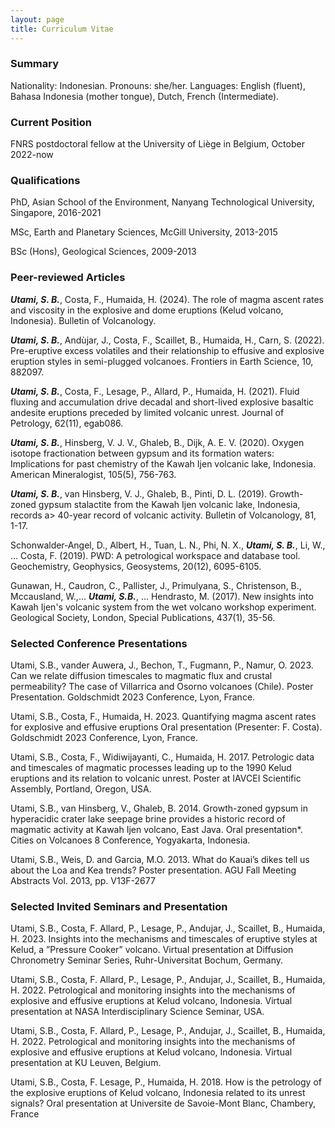 ```yaml
---
layout: page
title: Curriculum Vitae
---
```


### Summary
Nationality: Indonesian. Pronouns: she/her. Languages: English (fluent), Bahasa Indonesia (mother tongue), Dutch, French (Intermediate).

### Current Position
FNRS postdoctoral fellow at the University of Liège in Belgium, October 2022-now

### Qualifications
PhD, Asian School of the Environment, Nanyang Technological University, Singapore, 2016-2021

MSc, Earth and Planetary Sciences, McGill University, 2013-2015

BSc (Hons), Geological Sciences, 2009-2013

### Peer-reviewed Articles
***Utami, S. B.***, Costa, F., Humaida, H. (2024). The role of magma ascent rates and viscosity in the explosive and dome eruptions (Kelud volcano, Indonesia). Bulletin of Volcanology.

***Utami, S. B.***, Andùjar, J., Costa, F., Scaillet, B., Humaida, H., Carn, S. (2022). Pre-eruptive excess volatiles and their relationship to effusive and explosive eruption styles in semi-plugged volcanoes. Frontiers in Earth Science, 10, 882097.

***Utami, S. B.***, Costa, F., Lesage, P., Allard, P., Humaida, H. (2021). Fluid fluxing and accumulation drive decadal and short-lived explosive basaltic andesite eruptions preceded by limited volcanic unrest. Journal of Petrology, 62(11), egab086.

***Utami, S. B.***, Hinsberg, V. J. V., Ghaleb, B., Dijk, A. E. V. (2020). Oxygen isotope fractionation between gypsum and its formation waters: Implications for past chemistry of the Kawah Ijen volcanic lake, Indonesia. American Mineralogist, 105(5), 756-763.

***Utami, S. B.***, van Hinsberg, V. J., Ghaleb, B., Pinti, D. L. (2019). Growth-zoned gypsum stalactite from the Kawah Ijen volcanic lake, Indonesia, records a> 40-year record of volcanic activity. Bulletin of Volcanology, 81, 1-17.

Schonwalder‐Angel, D., Albert, H., Tuan, L. N., Phi, N. X., ***Utami, S. B.***, Li, W., ... Costa, F. (2019). PWD: A petrological workspace and database tool. Geochemistry, Geophysics, Geosystems, 20(12), 6095-6105.

Gunawan, H., Caudron, C., Pallister, J., Primulyana, S., Christenson, B., Mccausland, W.,... ***Utami, S.B.***, ... Hendrasto, M. (2017). New insights into Kawah Ijen's volcanic system from the wet volcano workshop experiment. Geological Society, London, Special Publications, 437(1), 35-56.

### Selected Conference Presentations
Utami, S.B., vander Auwera, J., Bechon, T., Fugmann, P., Namur, O. 2023. Can we relate diffusion timescales to magmatic flux and crustal permeability? The case of Villarrica and Osorno volcanoes (Chile). Poster Presentation. Goldschmidt 2023 Conference, Lyon, France.

Utami, S.B., Costa, F., Humaida, H. 2023. Quantifying magma ascent rates for explosive and effusive eruptions Oral presentation (Presenter: F. Costa). Goldschmidt 2023 Conference, Lyon, France.

Utami, S.B., Costa, F., Widiwijayanti, C., Humaida, H. 2017. Petrologic data and timescales of magmatic processes leading up to the 1990 Kelud eruptions and its relation to volcanic unrest. Poster at IAVCEI Scientific Assembly, Portland, Oregon, USA.

Utami, S.B., van Hinsberg, V., Ghaleb, B. 2014. Growth-zoned gypsum in hyperacidic crater lake seepage brine provides a historic record of magmatic activity at Kawah Ijen volcano, East Java. Oral presentation*. Cities on Volcanoes 8 Conference, Yogyakarta, Indonesia.

Utami, S.B., Weis, D. and Garcia, M.O. 2013. What do Kauai’s dikes tell us about the Loa and Kea trends? Poster presentation. AGU Fall Meeting Abstracts Vol. 2013, pp. V13F-2677

### Selected Invited Seminars and Presentation
Utami, S.B., Costa, F. Allard, P., Lesage, P., Andujar, J., Scaillet, B., Humaida, H. 2023. Insights into the mechanisms and timescales of eruptive styles at Kelud, a ”Pressure Cooker” volcano. Virtual presentation at Diffusion Chronometry Seminar Series, Ruhr-Universitat Bochum, Germany.

Utami, S.B., Costa, F. Allard, P., Lesage, P., Andujar, J., Scaillet, B., Humaida, H. 2022. Petrological and monitoring insights into the mechanisms of explosive and effusive eruptions at Kelud volcano, Indonesia. Virtual presentation at NASA Interdisciplinary Science Seminar, USA.

Utami, S.B., Costa, F. Allard, P., Lesage, P., Andujar, J., Scaillet, B., Humaida, H. 2022. Petrological and monitoring insights into the mechanisms of explosive and effusive eruptions at Kelud volcano, Indonesia. Virtual presentation at KU Leuven, Belgium.

Utami, S.B., Costa, F. Lesage, P., Humaida, H. 2018. How is the petrology of the explosive eruptions of Kelud volcano, Indonesia related to its unrest signals? Oral presentation at Universite de Savoie-Mont Blanc, Chambery, France
